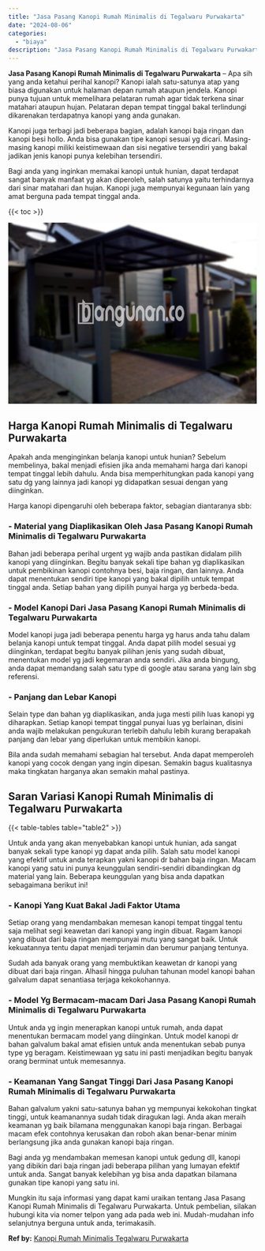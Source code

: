```yaml
---
title: "Jasa Pasang Kanopi Rumah Minimalis di Tegalwaru Purwakarta"
date: "2024-08-06"
categories: 
  - "biaya"
description: "Jasa Pasang Kanopi Rumah Minimalis di Tegalwaru Purwakarta. Mungkin itu saja informasi yang dapat kami uraikan tentang Jasa Pasang Kanopi Rumah Minimalis di..."
---
```


**Jasa Pasang Kanopi Rumah Minimalis di Tegalwaru Purwakarta** – Apa sih yang anda ketahui perihal kanopi? Kanopi ialah satu-satunya atap yang biasa digunakan untuk halaman depan rumah ataupun jendela. Kanopi punya tujuan untuk memelihara pelataran rumah agar tidak terkena sinar matahari ataupun hujan. Pelataran depan tempat tinggal bakal terlindungi dikarenakan terdapatnya kanopi yang anda gunakan.

Kanopi juga terbagi jadi beberapa bagian, adalah kanopi baja ringan dan kanopi besi hollo. Anda bisa gunakan tipe kanopi sesuai yg dicari. Masing-masing kanopi miliki keistimewaan dan sisi negative tersendiri yang bakal jadikan jenis kanopi punya kelebihan tersendiri.

Bagi anda yang inginkan memakai kanopi untuk hunian, dapat terdapat sangat banyak manfaat yg akan diperoleh, salah satunya yaitu terhindarnya dari sinar matahari dan hujan. Kanopi juga mempunyai kegunaan lain yang amat berguna pada tempat tinggal anda.

{{< toc >}}

![Jasa Pasang Kanopi Rumah Minimalis di Tegalwaru Purwakarta](/images/harga-kanopi-minimalis-48.png)

## Harga Kanopi Rumah Minimalis di Tegalwaru Purwakarta

Apakah anda menginginkan belanja kanopi untuk hunian? Sebelum membelinya, bakal menjadi efisien jika anda memahami harga dari kanopi tempat tinggal lebih dahulu. Anda bisa memperhitungkan pada kanopi yang satu dg yang lainnya jadi kanopi yg didapatkan sesuai dengan yang diinginkan.

Harga kanopi dipengaruhi oleh beberapa faktor, sebagian diantaranya sbb:

### \- Material yang Diaplikasikan Oleh Jasa Pasang Kanopi Rumah Minimalis di Tegalwaru Purwakarta

Bahan jadi beberapa perihal urgent yg wajib anda pastikan didalam pilih kanopi yang diinginkan. Begitu banyak sekali tipe bahan yg diaplikasikan untuk pembikinan kanopi contohnya besi, baja ringan, dan lainnya. Anda dapat menentukan sendiri tipe kanopi yang bakal dipilih untuk tempat tinggal anda. Setiap bahan yang dipilih punyai harga yg berbeda-beda.

### \- Model Kanopi Dari Jasa Pasang Kanopi Rumah Minimalis di Tegalwaru Purwakarta

Model kanopi juga jadi beberapa penentu harga yg harus anda tahu dalam belanja kanopi untuk tempat tinggal. Anda dapat pilih model sesuai yg diinginkan, terdapat begitu banyak pilihan jenis yang sudah dibuat, menentukan model yg jadi kegemaran anda sendiri. Jika anda bingung, anda dapat memandang salah satu type di google atau sarana yang lain sbg referensi.

### \- Panjang dan Lebar Kanopi

Selain type dan bahan yg diaplikasikan, anda juga mesti pilih luas kanopi yg diharapkan. Setiap kanopi tempat tinggal punyai luas yg berlainan, disini anda wajib melakukan pengukuran terlebih dahulu lebih kurang berapakah panjang dan lebar yang diperlukan untuk membikin kanopi.

Bila anda sudah memahami sebagian hal tersebut. Anda dapat memperoleh kanopi yang cocok dengan yang ingin dipesan. Semakin bagus kualitasnya maka tingkatan harganya akan semakin mahal pastinya.

## Saran Variasi Kanopi Rumah Minimalis di Tegalwaru Purwakarta

{{< table-tables table="table2" >}}

Untuk anda yang akan menyebabkan kanopi untuk hunian, ada sangat banyak sekali type kanopi yg dapat anda pilih. Salah satu model kanopi yang efektif untuk anda terapkan yakni kanopi dr bahan baja ringan. Macam kanopi yang satu ini punya keunggulan sendiri-sendiri dibandingkan dg material yang lain. Beberapa keunggulan yang bisa anda dapatkan sebagaimana berikut ini!

### \- Kanopi Yang Kuat Bakal Jadi Faktor Utama

Setiap orang yang mendambakan memesan kanopi tempat tinggal tentu saja melihat segi keawetan dari kanopi yang ingin dibuat. Ragam kanopi yang dibuat dari baja ringan mempunyai mutu yang sangat baik. Untuk kekuatannya tentu dapat menjadi terjamin dan berumur panjang tentunya.

Sudah ada banyak orang yang membuktikan keawetan dr kanopi yang dibuat dari baja ringan. Alhasil hingga puluhan tahunan model kanopi bahan galvalum dapat senantiasa terjaga kekokohannya.

### \- Model Yg Bermacam-macam Dari Jasa Pasang Kanopi Rumah Minimalis di Tegalwaru Purwakarta

Untuk anda yg ingin menerapkan kanopi untuk rumah, anda dapat menentukan bermacam model yang diinginkan. Untuk model kanopi dr bahan galvalum bakal amat efisien untuk anda menentukan sebab punya type yg beragam. Keistimewaan yg satu ini pasti menjadikan begitu banyak orang berminat untuk memesannya.

### \- Keamanan Yang Sangat Tinggi Dari Jasa Pasang Kanopi Rumah Minimalis di Tegalwaru Purwakarta

Bahan galvalum yakni satu-satunya bahan yg mempunyai kekokohan tingkat tinggi, untuk keamanannya sudah tidak diragukan lagi. Anda akan meraih keamanan yg baik bilamana menggunakan kanopi baja ringan. Berbagai macam efek contohnya kerusakan dan roboh akan benar-benar minim berlangsung jika anda gunakan kanopi baja ringan.

Bagi anda yg mendambakan memesan kanopi untuk gedung dll, kanopi yang dibikin dari baja ringan jadi beberapa pilihan yang lumayan efektif untuk anda. Sangat banyak kelebihan yg bisa anda dapatkan bilamana gunakan tipe kanopi yang satu ini.

Mungkin itu saja informasi yang dapat kami uraikan tentang Jasa Pasang Kanopi Rumah Minimalis di Tegalwaru Purwakarta. Untuk pembelian, silakan hubungi kita via nomer telpon yang ada pada web ini. Mudah-mudahan info selanjutnya berguna untuk anda, terimakasih.

**Ref by:**  [Kanopi Rumah Minimalis Tegalwaru Purwakarta](https://id.wikipedia.org/wiki/Kanopi)
